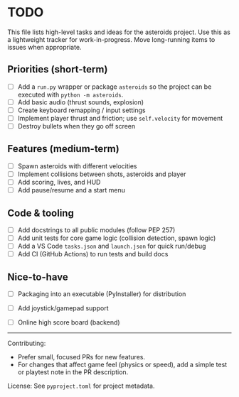 # TODO

This file lists high-level tasks and ideas for the asteroids project. Use this as a lightweight tracker for work-in-progress. Move long-running items to issues when appropriate.

## Priorities (short-term)

- [ ] Add a `run.py` wrapper or package `asteroids` so the project can be executed with `python -m asteroids`.
- [ ] Add basic audio (thrust sounds, explosion)
- [ ] Create keyboard remapping / input settings
- [ ] Implement player thrust and friction; use `self.velocity` for movement
- [ ] Destroy bullets when they go off screen

## Features (medium-term)

- [ ] Spawn asteroids with different velocities
- [ ] Implement collisions between shots, asteroids and player
- [ ] Add scoring, lives, and HUD
- [ ] Add pause/resume and a start menu

## Code & tooling

- [ ] Add docstrings to all public modules (follow PEP 257)
- [ ] Add unit tests for core game logic (collision detection, spawn logic)
- [ ] Add a VS Code `tasks.json` and `launch.json` for quick run/debug
- [ ] Add CI (GitHub Actions) to run tests and build docs

## Nice-to-have

- [ ] Packaging into an executable (PyInstaller) for distribution
- [ ] Add joystick/gamepad support
- [ ] Online high score board (backend)


---

Contributing:
- Prefer small, focused PRs for new features.
- For changes that affect game feel (physics or speed), add a simple test or playtest note in the PR description.

License: See `pyproject.toml` for project metadata.
